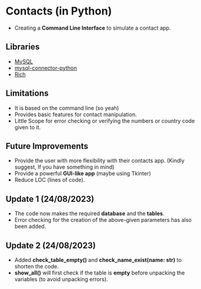 # Contacts (in Python)
* Creating a **Command Line Interface** to simulate a contact app.


## Libraries
* [MySQL](https://www.mysql.com/)
* [mysql-connector-python](https://pypi.org/project/mysql-connector-python/)
* [Rich](https://rich.readthedocs.io/en/stable/introduction.html)


## Limitations  
* It is based on the command line (so yeah)
* Provides basic features for contact manipulation.
* Little Scope for error checking or verifying the numbers or country code given to it.


## Future Improvements
* Provide the user with more flexibility with their contacts app. (Kindly suggest, If you have something in mind)
* Provide a powerful **GUI-like app** (maybe using Tkinter)
* Reduce LOC (lines of code).


## Update 1 (24/08/2023)
* The code now makes the required **database** and the **tables**.
* Error checking for the creation of the above-given parameters has also been added.


## Update 2 (24/08/2023)
* Added **check_table_empty()** and **check_name_exist(name: str)** to shorten the code.
* **show_all()** will first check if the table is **empty** before unpacking the variables (to avoid unpacking errors).
